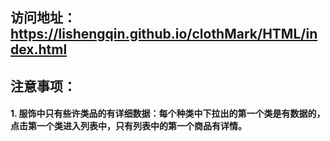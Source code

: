 ## 访问地址：https://lishengqin.github.io/clothMark/HTML/index.html

## 注意事项：
#### 1. 服饰中只有些许类品的有详细数据：每个种类中下拉出的第一个类是有数据的，点击第一个类进入列表中，只有列表中的第一个商品有详情。
